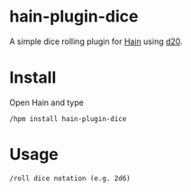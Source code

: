 # hain-plugin-dice

A simple dice rolling plugin for [Hain](https://github.com/appetizermonster/hain) using [d20](https://www.npmjs.com/package/d20).

# Install
Open Hain and type

```
/hpm install hain-plugin-dice
```

# Usage
```
/roll dice notation (e.g. 2d6)
```
